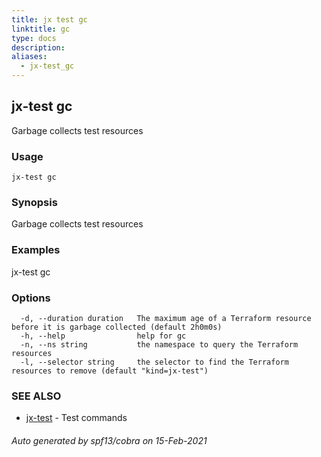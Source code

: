 ```yaml
---
title: jx test gc
linktitle: gc
type: docs
description: 
aliases:
  - jx-test_gc
---
```


## jx-test gc

Garbage collects test resources

### Usage

```
jx-test gc
```

### Synopsis

Garbage collects test resources

### Examples

  jx-test gc

### Options

```
  -d, --duration duration   The maximum age of a Terraform resource before it is garbage collected (default 2h0m0s)
  -h, --help                help for gc
  -n, --ns string           the namespace to query the Terraform resources
  -l, --selector string     the selector to find the Terraform resources to remove (default "kind=jx-test")
```

### SEE ALSO

* [jx-test](..)	 - Test commands

###### Auto generated by spf13/cobra on 15-Feb-2021
